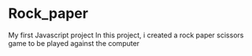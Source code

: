 # Rock_paper
My first Javascript project
In this project, i created a rock paper scissors game to be played against the computer
